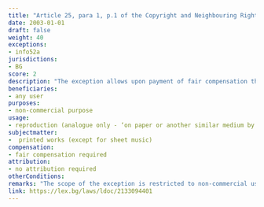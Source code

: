 ```yaml
---
title: "Article 25, para 1, p.1 of the Copyright and Neighbouring Rights Law (Член 25, ал.1, т.1 от Закона за авторското право и сродните му права)"
date: 2003-01-01 
draft: false
weight: 40
exceptions:
- info52a
jurisdictions:
- BG
score: 2
description: "The exception allows upon payment of fair compensation the reproduction for non-commercial purposes of printed works, except for sheet music, on paper or another similar medium by way of reprography or other technique ensuring similar results." 
beneficiaries:
- any user 
purposes: 
- non-commercial purpose
usage:
- reproduction (analogue only - ‘on paper or another similar medium by way of reprography or other technique, ensuring similar results’)
subjectmatter:
-  printed works (except for sheet music)
compensation:
- fair compensation required
attribution: 
- no attribution required
otherConditions: 
remarks: "The scope of the exception is restricted to non-commercial use only. There is a certain discrepancy between this provision and the next art. 26, which sets the conditions for the provision of fair remuneration. Art. 26, para 1 states that copyright holders and publishers (publishers are added to the list of rightsholders) of any printed works have right to compensation when these works are reproduced by reprographic means for private use (added requirement for ptivate use)."
link: https://lex.bg/laws/ldoc/2133094401
---
```

